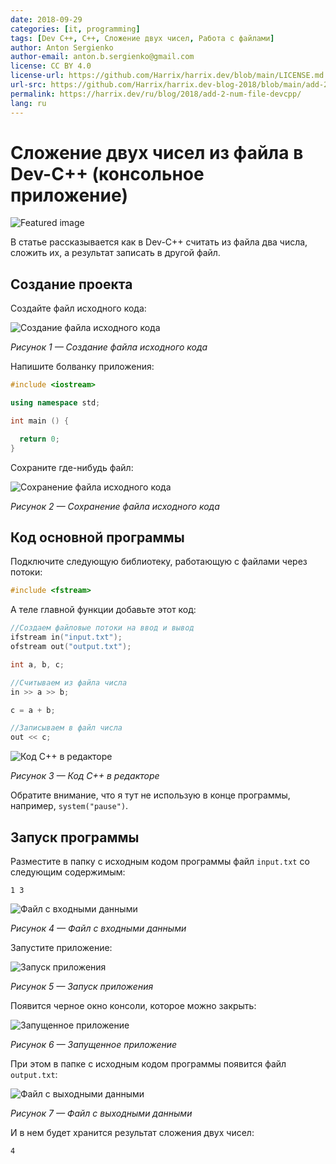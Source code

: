 ```yaml
---
date: 2018-09-29
categories: [it, programming]
tags: [Dev C++, C++, Сложение двух чисел, Работа с файлами]
author: Anton Sergienko
author-email: anton.b.sergienko@gmail.com
license: CC BY 4.0
license-url: https://github.com/Harrix/harrix.dev/blob/main/LICENSE.md
url-src: https://github.com/Harrix/harrix.dev-blog-2018/blob/main/add-2-num-file-devcpp/add-2-num-file-devcpp.md
permalink: https://harrix.dev/ru/blog/2018/add-2-num-file-devcpp/
lang: ru
---
```


# Сложение двух чисел из файла в Dev-C++ (консольное приложение)

![Featured image](featured-image.svg)

В статье рассказывается как в Dev-C++ считать из файла два числа, сложить их, а результат записать в другой файл.

## Создание проекта

Создайте файл исходного кода:

![Создание файла исходного кода](img/new-source_01.png)

_Рисунок 1 — Создание файла исходного кода_

Напишите болванку приложения:

```cpp
#include <iostream>

using namespace std;

int main () {

  return 0;
}
```

Сохраните где-нибудь файл:

![Сохранение файла исходного кода](img/new-source_02.png)

_Рисунок 2 — Сохранение файла исходного кода_

## Код основной программы

Подключите следующую библиотеку, работающую с файлами через потоки:

```cpp
#include <fstream>
```

А теле главной функции добавьте этот код:

```cpp
//Создаем файловые потоки на ввод и вывод
ifstream in("input.txt");
ofstream out("output.txt");

int a, b, c;

//Считываем из файла числа
in >> a >> b;

c = a + b;

//Записываем в файл числа
out << c;
```

![Код C++ в редакторе](img/cpp.png)

_Рисунок 3 — Код C++ в редакторе_

Обратите внимание, что я тут не использую в конце программы, например, `system("pause")`.

## Запуск программы

Разместите в папку с исходным кодом программы файл `input.txt` со следующим содержимым:

```text
1 3
```

![Файл с входными данными](img/input.png)

_Рисунок 4 — Файл с входными данными_

Запустите приложение:

![Запуск приложения](img/run_01.png)

_Рисунок 5 — Запуск приложения_

Появится черное окно консоли, которое можно закрыть:

![Запущенное приложение](img/run_02.png)

_Рисунок 6 — Запущенное приложение_

При этом в папке с исходным кодом программы появится файл `output.txt`:

![Файл с выходными данными](img/output.png)

_Рисунок 7 — Файл с выходными данными_

И в нем будет хранится результат сложения двух чисел:

```text
4
```
